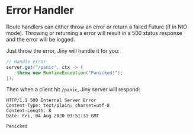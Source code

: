 # Error Handler

Route handlers can either throw an error or return a failed Future (if in NIO mode). Throwing or returning a error will result in a 500 status response and the error will be logged. 

Just throw the error, Jiny will handle it for you:

```java
// Handle error
server.get("/panic", ctx -> {
    throw new RuntimeException("Panicked!");
});
```

Then when a client hit `/panic`, Jiny server will respond:
```text
HTTP/1.1 500 Internal Server Error
Content-Type: text/plain; charset=utf-8
Content-Length: 8
Date: Fri, 04 Aug 2020 03:51:31 GMT

Panicked
```
